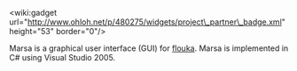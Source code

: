 &lt;wiki:gadget url="http://www.ohloh.net/p/480275/widgets/project\_partner\_badge.xml" height="53" border="0"/&gt;


Marsa is a graphical user interface (GUI) for [flouka](http://code.google.com/p/flouka/). Marsa is implemented in C# using Visual Studio 2005.